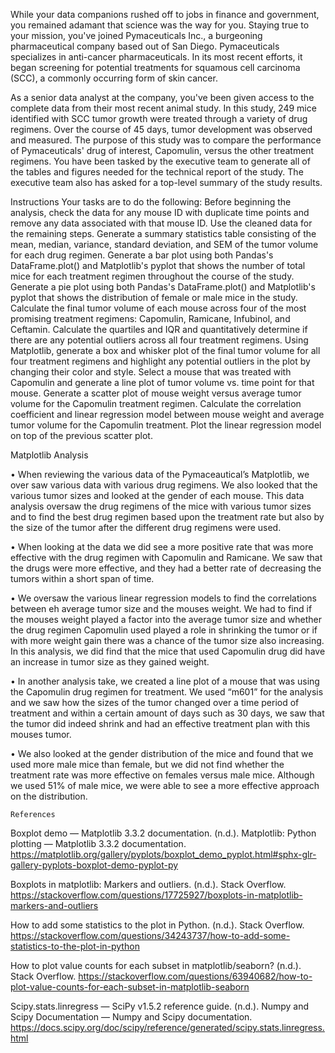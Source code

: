 While your data companions rushed off to jobs in finance and government, you remained adamant that science was the way for you. Staying true to your mission, you've joined Pymaceuticals Inc., a burgeoning pharmaceutical company based out of San Diego. Pymaceuticals specializes in anti-cancer pharmaceuticals. In its most recent efforts, it began screening for potential treatments for squamous cell carcinoma (SCC), a commonly occurring form of skin cancer.

As a senior data analyst at the company, you've been given access to the complete data from their most recent animal study. In this study, 249 mice identified with SCC tumor growth were treated through a variety of drug regimens. Over the course of 45 days, tumor development was observed and measured. The purpose of this study was to compare the performance of Pymaceuticals' drug of interest, Capomulin, versus the other treatment regimens. You have been tasked by the executive team to generate all of the tables and figures needed for the technical report of the study. The executive team also has asked for a top-level summary of the study results.

Instructions
Your tasks are to do the following:
Before beginning the analysis, check the data for any mouse ID with duplicate time points and remove any data associated with that mouse ID.
Use the cleaned data for the remaining steps.
Generate a summary statistics table consisting of the mean, median, variance, standard deviation, and SEM of the tumor volume for each drug regimen.
Generate a bar plot using both Pandas's DataFrame.plot() and Matplotlib's pyplot that shows  the number of total mice for each treatment regimen throughout the course of the study.
Generate a pie plot using both Pandas's DataFrame.plot() and Matplotlib's pyplot that shows the distribution of female or male mice in the study.
Calculate the final tumor volume of each mouse across four of the most promising treatment regimens: Capomulin, Ramicane, Infubinol, and Ceftamin. Calculate the quartiles and IQR and quantitatively determine if there are any potential outliers across all four treatment regimens.
Using Matplotlib, generate a box and whisker plot of the final tumor volume for all four treatment regimens and highlight any potential outliers in the plot by changing their color and style.
Select a mouse that was treated with Capomulin and generate a line plot of tumor volume vs. time point for that mouse.
Generate a scatter plot of mouse weight versus average tumor volume for the Capomulin treatment regimen.
Calculate the correlation coefficient and linear regression model between mouse weight and average tumor volume for the Capomulin treatment. Plot the linear regression model on top of the previous scatter plot.







Matplotlib Analysis

• When reviewing the various data of the Pymaceautical’s Matplotlib, we over saw various data with various drug regimens. We also looked that the various tumor sizes and looked at the gender of each mouse. This data analysis oversaw the drug regimens of the mice with various tumor sizes and to find the best drug regimen based upon the treatment rate but also by the size of the tumor after the different drug regimens were used. 

•	When looking at the data we did see a more positive rate that was more effective with the drug regimen with Capomulin and Ramicane. We saw that the drugs were more effective, and they had a better rate of decreasing the tumors within a short span of time. 

•	We oversaw the various linear regression models to find the correlations between eh average tumor size and the mouses weight. We had to find if the mouses weight played a factor into the average tumor size and whether the drug regimen Capomulin used played a role in shrinking the tumor or if with more weight gain there was a chance of the tumor size also increasing. In this analysis, we did find that the mice that used Capomulin drug did have an increase in tumor size as they gained weight. 

•	In another analysis take, we created a line plot of a mouse that was using the Capomulin drug regimen for treatment. We used “m601” for the analysis and we saw how the sizes of the tumor changed over a time period of treatment and within a certain amount of days such as 30 days, we saw that the tumor did indeed shrink and had an effective treatment plan with this mouses tumor. 

•	We also looked at the gender distribution of the mice and found that we used more male mice than female, but we did not find whether the treatment rate was more effective on females versus male mice. Although we used 51% of male mice, we were able to see a more effective approach on the distribution.

	References

Boxplot demo — Matplotlib 3.3.2 documentation. (n.d.). Matplotlib: Python plotting — Matplotlib 3.3.2 documentation. https://matplotlib.org/gallery/pyplots/boxplot_demo_pyplot.html#sphx-glr-gallery-pyplots-boxplot-demo-pyplot-py

Boxplots in matplotlib: Markers and outliers. (n.d.). Stack Overflow. https://stackoverflow.com/questions/17725927/boxplots-in-matplotlib-markers-and-outliers

How to add some statistics to the plot in Python. (n.d.). Stack Overflow. https://stackoverflow.com/questions/34243737/how-to-add-some-statistics-to-the-plot-in-python

How to plot value counts for each subset in matplotlib/seaborn? (n.d.). Stack Overflow. https://stackoverflow.com/questions/63940682/how-to-plot-value-counts-for-each-subset-in-matplotlib-seaborn

Scipy.stats.linregress — SciPy v1.5.2 reference guide. (n.d.). Numpy and Scipy Documentation — Numpy and Scipy documentation. https://docs.scipy.org/doc/scipy/reference/generated/scipy.stats.linregress.html
